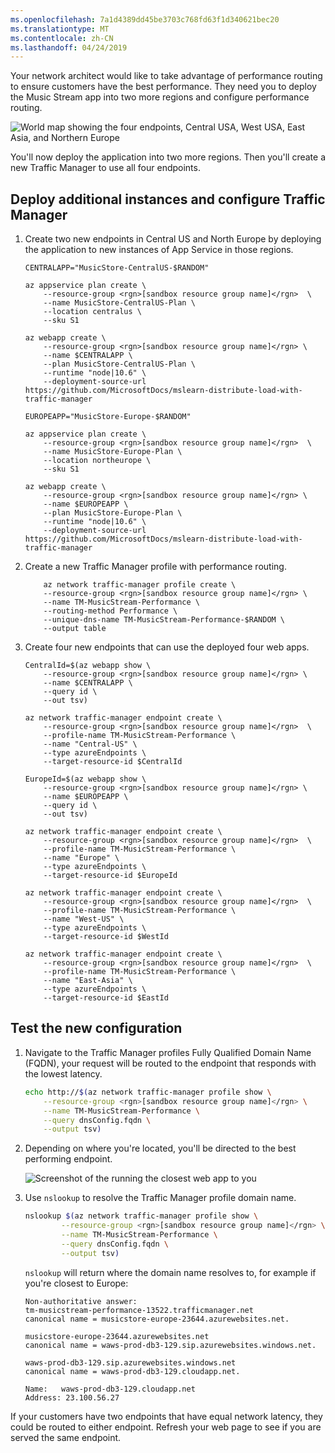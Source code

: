 ```yaml
---
ms.openlocfilehash: 7a1d4389dd45be3703c768fd63f1d340621bec20
ms.translationtype: MT
ms.contentlocale: zh-CN
ms.lasthandoff: 04/24/2019
---
```

Your network architect would like to take advantage of performance routing to ensure customers have the best performance. They need you to deploy the Music Stream app into two more regions and configure performance routing.

![World map showing the four endpoints, Central USA, West USA, East Asia, and Northern Europe](../media/5-performance-exercise.svg)

You'll now deploy the application into two more regions. Then you'll create a new Traffic Manager to use all four endpoints.

## <a name="deploy-additional-instances-and-configure-traffic-manager"></a>Deploy additional instances and configure Traffic Manager

1. Create two new endpoints in Central US and North Europe by deploying the application to new instances of App Service in those regions.

    ```azurecli
    CENTRALAPP="MusicStore-CentralUS-$RANDOM"

    az appservice plan create \
        --resource-group <rgn>[sandbox resource group name]</rgn>  \
        --name MusicStore-CentralUS-Plan \
        --location centralus \
        --sku S1

    az webapp create \
        --resource-group <rgn>[sandbox resource group name]</rgn> \
        --name $CENTRALAPP \
        --plan MusicStore-CentralUS-Plan \
        --runtime "node|10.6" \
        --deployment-source-url https://github.com/MicrosoftDocs/mslearn-distribute-load-with-traffic-manager

    EUROPEAPP="MusicStore-Europe-$RANDOM"

    az appservice plan create \
        --resource-group <rgn>[sandbox resource group name]</rgn>  \
        --name MusicStore-Europe-Plan \
        --location northeurope \
        --sku S1

    az webapp create \
        --resource-group <rgn>[sandbox resource group name]</rgn> \
        --name $EUROPEAPP \
        --plan MusicStore-Europe-Plan \
        --runtime "node|10.6" \
        --deployment-source-url https://github.com/MicrosoftDocs/mslearn-distribute-load-with-traffic-manager
    ```

1. Create a new Traffic Manager profile with performance routing.

    ```azurecli
        az network traffic-manager profile create \
        --resource-group <rgn>[sandbox resource group name]</rgn> \
        --name TM-MusicStream-Performance \
        --routing-method Performance \
        --unique-dns-name TM-MusicStream-Performance-$RANDOM \
        --output table
    ```

1. Create four new endpoints that can use the deployed four web apps.

    ```azurecli
    CentralId=$(az webapp show \
        --resource-group <rgn>[sandbox resource group name]</rgn> \
        --name $CENTRALAPP \
        --query id \
        --out tsv)

    az network traffic-manager endpoint create \
        --resource-group <rgn>[sandbox resource group name]</rgn>  \
        --profile-name TM-MusicStream-Performance \
        --name "Central-US" \
        --type azureEndpoints \
        --target-resource-id $CentralId

    EuropeId=$(az webapp show \
        --resource-group <rgn>[sandbox resource group name]</rgn> \
        --name $EUROPEAPP \
        --query id \
        --out tsv)

    az network traffic-manager endpoint create \
        --resource-group <rgn>[sandbox resource group name]</rgn>  \
        --profile-name TM-MusicStream-Performance \
        --name "Europe" \
        --type azureEndpoints \
        --target-resource-id $EuropeId

    az network traffic-manager endpoint create \
        --resource-group <rgn>[sandbox resource group name]</rgn>  \
        --profile-name TM-MusicStream-Performance \
        --name "West-US" \
        --type azureEndpoints \
        --target-resource-id $WestId

    az network traffic-manager endpoint create \
        --resource-group <rgn>[sandbox resource group name]</rgn>  \
        --profile-name TM-MusicStream-Performance \
        --name "East-Asia" \
        --type azureEndpoints \
        --target-resource-id $EastId
    ```

## <a name="test-the-new-configuration"></a>Test the new configuration

1. Navigate to the Traffic Manager profiles Fully Qualified Domain Name (FQDN), your request will be routed to the endpoint that responds with the lowest latency.

    ```bash
    echo http://$(az network traffic-manager profile show \
        --resource-group <rgn>[sandbox resource group name]</rgn> \
        --name TM-MusicStream-Performance \
        --query dnsConfig.fqdn \
        --output tsv)
    ```

1. Depending on where you're located, you'll be directed to the best performing endpoint.

    ![Screenshot of the running the closest web app to you](../media/5-performance-testing.png)

1. Use `nslookup` to resolve the Traffic Manager profile domain name.

    ```bash
    nslookup $(az network traffic-manager profile show \
            --resource-group <rgn>[sandbox resource group name]</rgn> \
            --name TM-MusicStream-Performance \
            --query dnsConfig.fqdn \
            --output tsv)
    ```

    `nslookup` will return where the domain name resolves to, for example if you're closest to Europe:

    ```output
    Non-authoritative answer:
    tm-musicstream-performance-13522.trafficmanager.net
    canonical name = musicstore-europe-23644.azurewebsites.net.

    musicstore-europe-23644.azurewebsites.net
    canonical name = waws-prod-db3-129.sip.azurewebsites.windows.net.

    waws-prod-db3-129.sip.azurewebsites.windows.net
    canonical name = waws-prod-db3-129.cloudapp.net.

    Name:   waws-prod-db3-129.cloudapp.net
    Address: 23.100.56.27
    ```

If your customers have two endpoints that have equal network latency, they could be routed to either endpoint. Refresh your web page to see if you are served the same endpoint.
